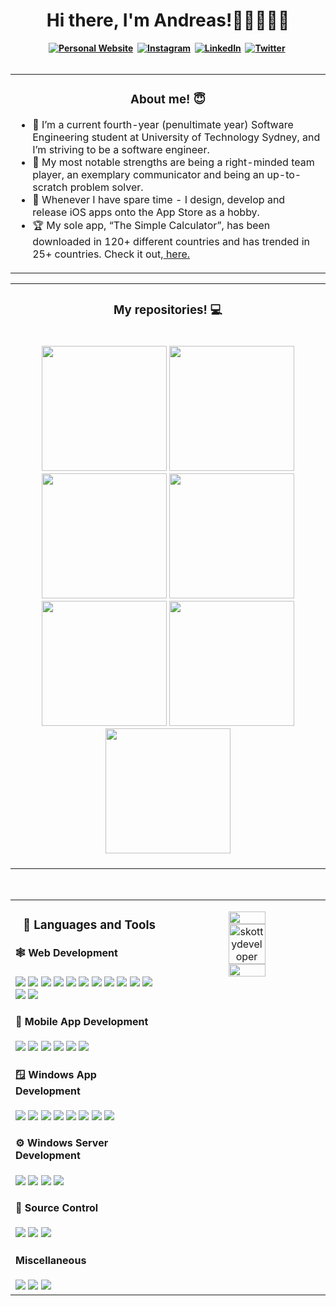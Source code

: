 <h1 align="center"><b>Hi there, I'm Andreas!👋🏼👨🏻‍💻</h1>

<div align="center">
  <a href="https://skottydeveloper.com/"><img src="https://img.shields.io/badge/PERSONAL WEBSITE-00D100?style=for-the-badge&logoColor=white" alt="Personal Website" /></a>&nbsp;
  <a href="https://instagram.com/skottydeveloper"><img src="https://img.shields.io/badge/Instagram-E4405F?style=for-the-badge&logo=instagram&logoColor=white" alt="Instagram" /></a>&nbsp;
  <a href="https://linkedin.com/in/andreas-skotadis/"><img src="https://img.shields.io/badge/linkedin-0A66C2?style=for-the-badge&logo=LinkedIn&logoColor=white" alt="LinkedIn" /></a>&nbsp;
  <a href="https://twitter.com/skottydeveloper"><img src="https://img.shields.io/badge/Twitter-1DA1F2?style=for-the-badge&logo=twitter&logoColor=white" alt="Twitter" /></a>&nbsp;
</div>

<br />
  
<table><tr><td valign="top">
  
<h3 align="center">About me! 😇</h3>
  
- :raising_hand: I’m a current fourth-year (penultimate year) Software Engineering student at University of Technology Sydney, and I’m striving to be a software engineer. 
- :muscle: My most notable strengths are being a right-minded team player, an exemplary communicator and being an up-to-scratch problem solver.
- :speech_balloon: Whenever I have spare time - I design, develop and release iOS apps onto the App Store as a hobby.
- 🏆 My sole app, “The Simple Calculator”, has been downloaded in 120+ different countries and has trended in 25+ countries. Check it out,<a href="https://apps.apple.com/us/app/the-simple-calculator/id/1525169566"> here.</a> 
  
</tr></tr></table> 

<table><tr><td valign="top">
  
<h3 align="center">My repositories! 💻</h2>
  
<br />
  
<div align="center">
  <a href="https://github.com/skottydeveloper/C"><img width="200" src="https://github-readme-stats.vercel.app/api/pin/?username=skottydeveloper&repo=C&theme=tokyonight" /></a>
  <a href="https://github.com/skottydeveloper/C-Sharp"><img width="200" src="https://github-readme-stats.vercel.app/api/pin/?username=skottydeveloper&repo=C-Sharp&theme=tokyonight" /></a>
  <a href="https://github.com/skottydeveloper/CPP"><img width="200" src="https://github-readme-stats.vercel.app/api/pin/?username=skottydeveloper&repo=CPP&theme=tokyonight" /></a>
  <a href="https://github.com/skottydeveloper/Java"><img width="200" src="https://github-readme-stats.vercel.app/api/pin/?username=skottydeveloper&repo=Java&theme=tokyonight" /></a>
  <a href="https://github.com/skottydeveloper/Javascript"><img width="200" src="https://github-readme-stats.vercel.app/api/pin/?username=skottydeveloper&repo=Javascript&theme=tokyonight" /></a>
  <a href="https://github.com/skottydeveloper/Python"><img width="200" src="https://github-readme-stats.vercel.app/api/pin/?username=skottydeveloper&repo=Python&theme=tokyonight" /></a>
  <a href="https://github.com/skottydeveloper/Swift"><img width="200" src="https://github-readme-stats.vercel.app/api/pin/?username=skottydeveloper&repo=Swift&theme=tokyonight" /></a>
</div>
  
<br />

</tr></tr></table> 
  
<br />

<table><tr><td valign="top" width="50%">
  
<h3 align="center"> 💼 Languages and Tools</h3>

<h4 align="left"> 🕸️ Web Development</h4>
<img src="https://img.shields.io/badge/-Javascript-F7DF1E?&style=for-the-badge&logo=Javascript&logoColor=black" />
<img src="https://img.shields.io/badge/-TypeScript-3178C6?&style=for-the-badge&logo=TypeScript&logoColor=black" />
<img src="https://img.shields.io/badge/-AngularJS-E23237?&style=for-the-badge&logo=AngularJS&logoColor=white" />
<img src="https://img.shields.io/badge/-ReactJS-grey?&style=for-the-badge&logo=react&logoColor=white" />
<img src="https://img.shields.io/badge/-Redux-764ABC?&style=for-the-badge&logo=Redux&logoColor=white" />
<img src="https://img.shields.io/badge/-Axios-5A29E4?&style=for-the-badge&logo=Axios&logoColor=white" />
<img src="https://img.shields.io/badge/-AJAX-181728?&style=for-the-badge&logo=AJAX&logoColor=white" />
<img src="https://img.shields.io/badge/HTML5-E34F26?style=for-the-badge&logo=html5&logoColor=white" />
<img src="https://img.shields.io/badge/-css3-1572B6?&style=for-the-badge&logo=css3&logoColor=white" />
<img src="https://img.shields.io/badge/-Node.js-339933?&style=for-the-badge&logo=Node.js&logoColor=white" />
<img src="https://img.shields.io/badge/-MongoDB-47A248?&style=for-the-badge&logo=MongoDB&logoColor=white" />
<img src="https://img.shields.io/badge/-NPM-CB3837?&style=for-the-badge&logo=NPM&logoColor=white" />    
<img src="https://img.shields.io/badge/-Visual Studio Code-007ACC?&style=for-the-badge&logo=Visual+Studio+Code&logoColor=white" />
  
<h4 align="left"> 📱 Mobile App Development</h4>
<img src="https://img.shields.io/badge/-Bash-4EAA25?&style=for-the-badge&logo=GNU+Bash&logoColor=white" />
<img src="https://img.shields.io/badge/-Swift-F05138?&style=for-the-badge&logo=Swift&logoColor=white" />
<img src="https://img.shields.io/badge/-Ruby-CC342D?&style=for-the-badge&logo=Ruby&logoColor=white" />
<img src="https://img.shields.io/badge/-XCode-147EFB?&style=for-the-badge&logo=XCode&logoColor=white" />
<img src="https://img.shields.io/badge/-Java-0D98BA?&style=for-the-badge&logo=Java&logoColor=white" />
<img src="https://img.shields.io/badge/-Android Studio-222222?&style=for-the-badge&logo=Android+Studio&logoColor=white" />

<h4 align="left"> 🪟 Windows App Development</h4>
<img src="https://img.shields.io/badge/-Bash-4EAA25?&style=for-the-badge&logo=GNU+Bash&logoColor=white" />
<img src="https://img.shields.io/badge/-Shell-222222?&style=for-the-badge&logo=shell_script&logoColor=white" />
<img src="https://img.shields.io/badge/-C%2B%2B-00599C?&style=for-the-badge&logo=C%2B%2B&logoColor=white" />
<img src="https://img.shields.io/badge/-WSL-4D4D4D?&style=for-the-badge&logo=Linux&logoColor=white" />
<img src="https://img.shields.io/badge/-Visual Studio Code-007ACC?&style=for-the-badge&logo=Visual+Studio+Code&logoColor=white" />
<img src="https://img.shields.io/badge/-Delphi-EE1F35?&style=for-the-badge&logo=Delphi&logoColor=white" />
<img src="https://img.shields.io/badge/-Visual Basic-0D98BA?&style=for-the-badge&logo=Visual+Basic&logoColor=white" />
<img src="https://img.shields.io/badge/-Visual Studio-222222?&style=for-the-badge&logo=Visual+Studio&logoColor=white" />
  
<h4 align="left"> ⚙️ Windows Server Development</h4>
<img src="https://img.shields.io/badge/-C＃-239120?&style=for-the-badge&logo=C+Sharp&logoColor=white" />
<img src="https://img.shields.io/badge/-.NET-512BD4?&style=for-the-badge&logo=.NET&logoColor=white" />
<img src="https://img.shields.io/badge/-MongoDB-47A248?&style=for-the-badge&logo=MongoDB&logoColor=white" />
<img src="https://img.shields.io/badge/-Postman-FF6C37?&style=for-the-badge&logo=Postman&logoColor=white" />

<h4 align="left"> 🥫 Source Control</h4>
<img src="https://img.shields.io/badge/-Git-F05032?&style=for-the-badge&logo=Git&logoColor=white" />
<img src="https://img.shields.io/badge/-GitHub-181717?&style=for-the-badge&logo=GitHub&logoColor=white" />
<img src="https://img.shields.io/badge/-SourceTree-0052CC?&style=for-the-badge&logo=SourceTree&logoColor=white" />

<h4 align="left"> Miscellaneous</h4>
<img src="https://img.shields.io/badge/-C-222222?&style=for-the-badge&logo=C&logoColor=white" />
<img src="https://img.shields.io/badge/-PostgreSQL-4169E1?&style=for-the-badge&logo=PostgreSQL&logoColor=white" />
<img src="https://img.shields.io/badge/-Python-3776AB?&style=for-the-badge&logo=Python&logoColor=white" />
 
<td valign="top" width="50%">
  
<p align="center">
  <img height="50%" width="auto" src ="https://github-readme-stats.vercel.app/api?username=skottydeveloper&show_icons=true&count_private=true&theme=darcula&hide_border=true&bg_color=00000000">
  <img height="50%" width="auto" src="https://github-readme-streak-stats.herokuapp.com/?user=skottydeveloper&theme=darcula&hide_border=true&background=FFFFFF00" title="skottydeveloper" alt="skottydeveloper" />
  <img height="50%" width="auto" src ="https://github-readme-stats.vercel.app/api/top-langs/?username=skottydeveloper&layout=compact&hide_border=true&theme=darcula&bg_color=00000000&langs_count=10&hide=jupyter%20notebook,tex,html,glsl,hlsl,cmake,shaderlab,css,scss,php,pug,makefile">
  <br>
  <br>
</p>
  
</tr></tr></table> 
  
<br />
  
